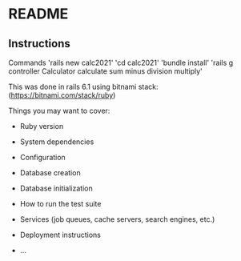 # README
## Instructions


Commands
'rails new calc2021'
'cd calc2021'
'bundle install'
'rails g controller Calculator calculate sum minus division multiply'




This was done in rails 6.1 using bitnami stack:  (https://bitnami.com/stack/ruby)

Things you may want to cover:

* Ruby version

* System dependencies

* Configuration

* Database creation

* Database initialization

* How to run the test suite

* Services (job queues, cache servers, search engines, etc.)

* Deployment instructions

* ...

